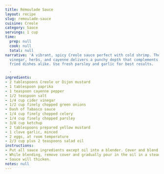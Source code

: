 ```yaml
---
title: Rémoulade Sauce
layout: recipe
slug: remoulade-sauce
cuisine: Creole
category: Sauce
servings: 1 cup
time:
  prep: null
  cook: null
  total: null
narrative: 'A vibrant, spicy Creole sauce perfect with cold shrimp. The blend of mustard,
  vinegar, herbs, and cayenne delivers a punchy depth that complements seafood and
  fried dishes alike. Use fresh parsley and garlic for best results.

  '
ingredients:
- 2 tablespoons Creole or Dijon mustard
- 1 tablespoon paprika
- 1 teaspoon cayenne pepper
- 1/2 teaspoon salt
- 1/4 cup cider vinegar
- 1/2 cup finely chopped green onions
- Dash of Tabasco sauce
- 1/4 cup finely chopped celery
- 1/4 cup finely chopped parsley
- 3/8 cup ketchup
- 2 tablespoons prepared yellow mustard
- 1 clove garlic, minced
- 2 eggs, at room temperature
- 2/3 cup plus 2 teaspoons salad oil
instructions:
- Put all sauce ingredients except oil into a blender. Cover and blend at low speed.
- While blending, remove cover and gradually pour in the oil in a steady stream.
- Sauce will thicken.
notes: null
---
```

